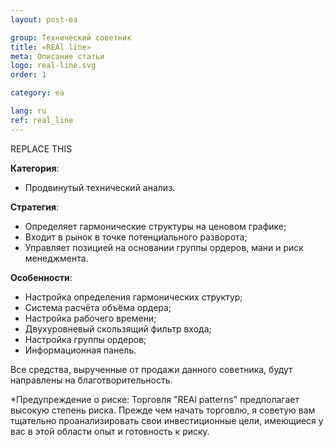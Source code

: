 ```yaml
---
layout: post-ea

group: Технический советник
title: «REAl line»
meta: Описание статьи
logo: real-line.svg
order: 1

category: ea

lang: ru
ref: real_line
---
```


REPLACE THIS

**Категория**:
  - Продвинутый технический анализ.

**Стратегия**:
  - Определяет гармонические структуры на ценовом графике;
  - Входит в рынок в точке потенциального разворота;
  - Управляет позицией на основании группы ордеров, мани и риск менеджмента.

**Особенности**:
  - Настройка определения гармонических структур;
  - Система расчёта объёма ордера;
  - Настройка рабочего времени;
  - Двухуровневый скользящий фильтр входа;
  - Настройка группы ордеров;
  - Информационная панель.

<!-- Работу советника «REAl patterns» можно увидеть на видео.

<iframe width="560" height="315" src="https://www.youtube.com/embed/eoHqHGPLqW0" frameborder="0" allowfullscreen></iframe> -->

Все средства, вырученные от продажи данного советника, будут направлены на благотворительность.

*Предупреждение о риске: Торговля "REAl patterns" предполагает высокую степень риска. Прежде чем начать торговлю, я советую вам тщательно проанализировать свои инвестиционные цели, имеющиеся у вас в этой области опыт и готовность к риску.
